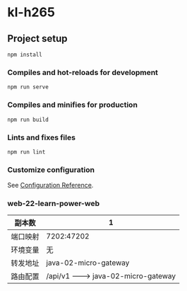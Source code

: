 # kl-h265

## Project setup
```
npm install
```

### Compiles and hot-reloads for development
```
npm run serve
```

### Compiles and minifies for production
```
npm run build
```

### Lints and fixes files
```
npm run lint
```

### Customize configuration
See [Configuration Reference](https://cli.vuejs.org/config/).

### web-22-learn-power-web

| 副本数   | 1                                  |
| -------- | ---------------------------------- |
| 端口映射 | 7202:47202                         |
| 环境变量 | 无                                 |
| 转发地址 | java-02-micro-gateway              |
| 路由配置 | /api/v1 ---> java-02-micro-gateway |